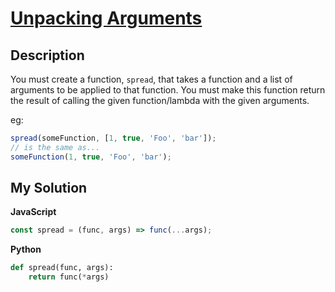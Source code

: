 # [Unpacking Arguments](https://www.codewars.com/kata/540de1f0716ab384b4000828)

## Description

You must create a function, `spread`, that takes a function and a list of arguments to be applied to that function. You must make this function return the result of calling the given function/lambda with the given arguments.

eg:

```js
spread(someFunction, [1, true, 'Foo', 'bar']);
// is the same as...
someFunction(1, true, 'Foo', 'bar');
```

## My Solution

**JavaScript**

```js
const spread = (func, args) => func(...args);
```

**Python**

```py
def spread(func, args):
    return func(*args)
```
